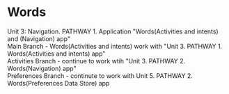 # Words
Unit 3: Navigation. PATHWAY 1. Application "Words(Activities and intents) and  (Navigation) app"  
Main Branch - Words(Activities and intents) work with  "Unit 3. PATHWAY 1. Words(Activities and intents) app"  
Activities Branch - continue to work wtih  "Unit 3. PATHWAY 2. Words(Navigation) app"  
Preferences Branch - continute to work with Unit 5. PATHWAY 2. Words(Preferences Data Store) app
